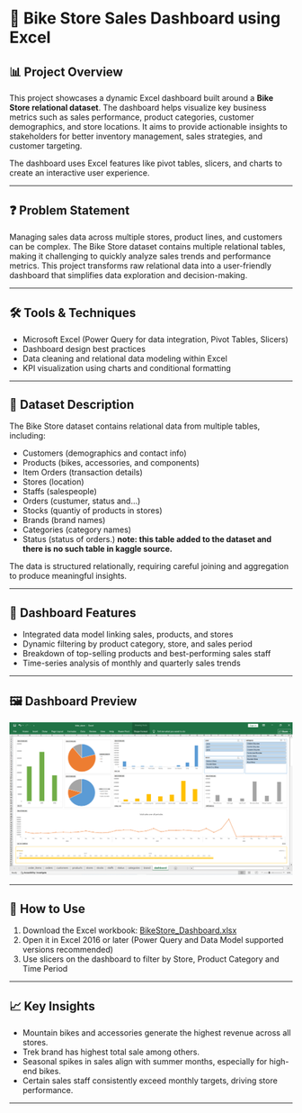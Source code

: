 # 🚴 Bike Store Sales Dashboard using Excel

## 📊 Project Overview

This project showcases a dynamic Excel dashboard built around a **Bike Store relational dataset**. The dashboard helps visualize key business metrics such as sales performance, product categories, customer demographics, and store locations. It aims to provide actionable insights to stakeholders for better inventory management, sales strategies, and customer targeting.

The dashboard uses Excel features like pivot tables, slicers, and charts to create an interactive user experience.

---
## ❓ Problem Statement

Managing sales data across multiple stores, product lines, and customers can be complex. The Bike Store dataset contains multiple relational tables, making it challenging to quickly analyze sales trends and performance metrics. This project transforms raw relational data into a user-friendly dashboard that simplifies data exploration and decision-making.

---

## 🛠 Tools & Techniques

- Microsoft Excel (Power Query for data integration, Pivot Tables, Slicers)
- Dashboard design best practices
- Data cleaning and relational data modeling within Excel
- KPI visualization using charts and conditional formatting

---

## 📁 Dataset Description

The Bike Store dataset contains relational data from multiple tables, including:

- Customers (demographics and contact info)
- Products (bikes, accessories, and components)
- Item Orders (transaction details)
- Stores (location)
- Staffs (salespeople)
- Orders (custumer, status and...)
- Stocks (quantiy of products in stores)
- Brands (brand names)
- Categories (category names)
- Status (status of orders.)
  <b>note: this table added to the dataset and there is no such table in kaggle source.</b>


The data is structured relationally, requiring careful joining and aggregation to produce meaningful insights.

---

## 📌 Dashboard Features

- Integrated data model linking sales, products, and stores
- Dynamic filtering by product category, store, and sales period
- Breakdown of top-selling products and best-performing sales staff
- Time-series analysis of monthly and quarterly sales trends

---

## 🖼 Dashboard Preview

![Bike Store Dashboard](bike_store_dashboard.png)

---

## 🚀 How to Use

1. Download the Excel workbook: [BikeStore_Dashboard.xlsx](https://github.com/riofficial80/DataScience_Projects/blob/main/bike_store/excel/BikeStore_Dashboard.xlsx)
2. Open it in Excel 2016 or later (Power Query and Data Model supported versions recommended)
3. Use slicers on the dashboard to filter by Store, Product Category and Time Period

---

## 📈 Key Insights

- Mountain bikes and accessories generate the highest revenue across all stores.
- Trek brand has highest total sale among others.
- Seasonal spikes in sales align with summer months, especially for high-end bikes.
- Certain sales staff consistently exceed monthly targets, driving store performance.

---

